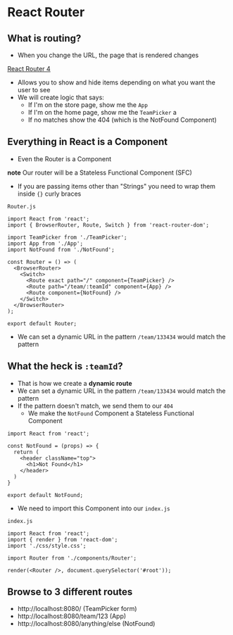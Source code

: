 # React Router

## What is routing?
* When you change the URL, the page that is rendered changes

[React Router 4](https://reacttraining.com/react-router/)

* Allows you to show and hide items depending on what you want the user to see
* We will create logic that says:
    - If I'm on the store page, show me the `App`
    - If I'm on the home page, show me the `TeamPicker` a
    - If no matches show the 404 (which is the NotFound Component)

## Everything in React is a Component
* Even the Router is a Component

**note** Our router will be a Stateless Functional Component (SFC)

* If you are passing items other than "Strings" you need to wrap them inside `{}` curly braces

`Router.js`

```
import React from 'react';
import { BrowserRouter, Route, Switch } from 'react-router-dom';

import TeamPicker from './TeamPicker';
import App from './App';
import NotFound from './NotFound';

const Router = () => (
  <BrowserRouter>
    <Switch>
      <Route exact path="/" component={TeamPicker} />
      <Route path="/team/:teamId" component={App} />
      <Route component={NotFound} />
    </Switch>
  </BrowserRouter>
);

export default Router;
```

* We can set a dynamic URL in the pattern `/team/133434` would match the pattern

## What the heck is `:teamId`?
* That is how we create a **dynamic route**
* We can set a dynamic URL in the pattern `/team/133434` would match the pattern
* If the pattern doesn't match, we send them to our `404`
    - We make the `NotFound` Component a Stateless Functional Component

```
import React from 'react';

const NotFound = (props) => {
  return (
    <header className="top">
      <h1>Not Found</h1>
    </header>
  )
}

export default NotFound;
```

* We need to import this Component into our `index.js`

`index.js`

```
import React from 'react';
import { render } from 'react-dom';
import './css/style.css';

import Router from './components/Router';

render(<Router />, document.querySelector('#root'));
```

## Browse to 3 different routes
* http://localhost:8080/ (TeamPicker form)
* http://localhost:8080/team/123 (App)
* http://localhost:8080/anything/else (NotFound)
